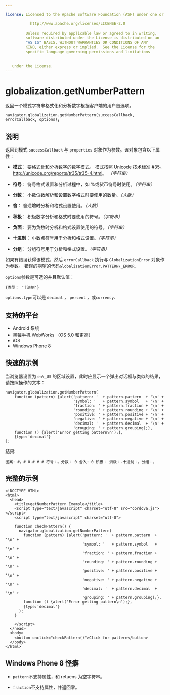 ```yaml
---

license: Licensed to the Apache Software Foundation (ASF) under one or more contributor license agreements. See the NOTICE file distributed with this work for additional information regarding copyright ownership. The ASF licenses this file to you under the Apache License, Version 2.0 (the "License"); you may not use this file except in compliance with the License. You may obtain a copy of the License at

           http://www.apache.org/licenses/LICENSE-2.0
    
         Unless required by applicable law or agreed to in writing,
         software distributed under the License is distributed on an
         "AS IS" BASIS, WITHOUT WARRANTIES OR CONDITIONS OF ANY
         KIND, either express or implied.  See the License for the
         specific language governing permissions and limitations
    

   under the License.
---
```


# globalization.getNumberPattern

返回一个模式字符串格式化和分析数字根据客户端的用户首选项。

    navigator.globalization.getNumberPattern(successCallback, errorCallback, options);
    

## 说明

返回到模式 `successCallback` 与 `properties` 对象作为参数。该对象包含以下属性：

*   **模式**： 要格式化和分析数字的数字模式。 模式按照 Unicode 技术标准 #35。 <http://unicode.org/reports/tr35/tr35-4.html>。 *（字符串）*

*   **符号**： 符号格式设置和分析过程中，如 %或货币符号时使用。*（字符串）*

*   **分数**： 小数位数解析和设置数字格式时要使用的数量。*（人数）*

*   **舍**： 舍递增时分析和格式设置使用。*（人数）*

*   **积极**： 积极数字分析和格式时要使用的符号。*（字符串）*

*   **负面**： 要为负数时分析和格式设置使用的符号。*（字符串）*

*   **十进制**： 小数点符号用于分析和格式设置。*（字符串）*

*   **分组**： 分组符号用于分析和格式设置。*（字符串）*

如果有错误获得该模式，然后 `errorCallback` 执行与 `GlobalizationError` 对象作为参数。 错误的期望的代码`GlobalizationError.PATTERN\_ERROR`.

`options`参数是可选的并且默认值：

    {类型： '十进制'}
    

`options.type`可以是 `decimal` ， `percent` ，或`currency`.

## 支持的平台

*   Android 系统
*   黑莓手机 WebWorks （OS 5.0 和更高）
*   iOS
*   Windows Phone 8

## 快速的示例

当浏览器设置为 `en\_US` 的区域设置，此时应显示一个弹出对话框与类似的结果，请按照操作的文本：

    navigator.globalization.getNumberPattern(
        function (pattern) {alert('pattern: '  + pattern.pattern  + '\n' +
                                  'symbol: '   + pattern.symbol   + '\n' +
                                  'fraction: ' + pattern.fraction + '\n' +
                                  'rounding: ' + pattern.rounding + '\n' +
                                  'positive: ' + pattern.positive + '\n' +
                                  'negative: ' + pattern.negative + '\n' +
                                  'decimal: '  + pattern.decimal  + '\n' +
                                  'grouping: ' + pattern.grouping);},
        function () {alert('Error getting pattern\n');},
        {type:'decimal'}
    );
    

结果:

    图案: #，# 0.# # # 符号：。分数： 0 舍入: 0 积极： 消极：-十进制：。分组：，
    

## 完整的示例

    <!DOCTYPE HTML>
    <html>
      <head>
        <title>getNumberPattern Example</title>
        <script type="text/javascript" charset="utf-8" src="cordova.js"></script>
        <script type="text/javascript" charset="utf-8">
    
        function checkPattern() {
          navigator.globalization.getNumberPattern(
            function (pattern) {alert('pattern: '  + pattern.pattern  + '\n' +
                                      'symbol: '   + pattern.symbol   + '\n' +
                                      'fraction: ' + pattern.fraction + '\n' +
                                      'rounding: ' + pattern.rounding + '\n' +
                                      'positive: ' + pattern.positive + '\n' +
                                      'negative: ' + pattern.negative + '\n' +
                                      'decimal: '  + pattern.decimal  + '\n' +
                                      'grouping: ' + pattern.grouping);},
            function () {alert('Error getting pattern\n');},
            {type:'decimal'}
          );
        }
    
        </script>
      </head>
      <body>
        <button onclick="checkPattern()">Click for pattern</button>
      </body>
    </html>
    

## Windows Phone 8 怪癖

*   `pattern`不支持属性，和 retuens 为空字符串。

*   `fraction`不支持属性，并返回零。
